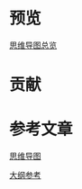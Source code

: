 # 预览



[思维导图总览](https://ywu8f2bzbfa.feishu.cn/mindnotes/DkqHbmkpTmvT1rnCKZkcTR6Qnpb)



# 贡献



# 参考文章

[思维导图](https://mm.edrawsoft.cn/app/editor/4HIPclNjg6dm8bJQbzdvaBxfrT2D8cjA?ivt=pBa3eqFG7qwliVFC3IWQDxi3UuKSt5aq004)

[大纲参考](https://blog.csdn.net/barbed/article/details/107880854)

